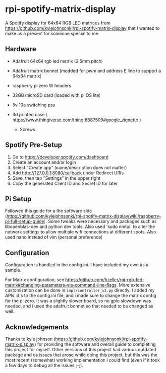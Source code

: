 # rpi-spotify-matrix-display

A Spotify display for 64x64 RGB LED matrices from https://github.com/kylejohnsonkj/rpi-spotify-matrix-display that I wanted to make as a present for someone special to me.

## Hardware
- Adafruit 64x64 rgb led matrix (2.5mm pitch)

- Adafruit matrix bonnet (modded for pwm and address E line to support a 64x64 matrix)

- raspberry pi zero W headers

- 32GB microSD card (loaded with pi OS lite)

- 5v 10a switching psu

- 3d printed case ( https://www.thingiverse.com/thing:6687509#google_vignette )
  - Screws

## Spotify Pre-Setup
1. Go to https://developer.spotify.com/dashboard
2. Create an account and/or login
3. Select "Create app" (name/description does not matter)
4. Add http://127.0.0.1:8080/callback under Redirect URIs
5. Save, then tap "Settings" in the upper right
6. Copy the generated Client ID and Secret ID for later

## Pi Setup
Followed this guide for a the software side (https://github.com/kylejohnsonkj/rpi-spotify-matrix-display/wiki/raspberry-pi-full-setup-guide). Some tweaks were necessary and packages such as libopenblas-dev and python dev tools. Also used 'sudo nmtui' to alter the network settings to allow multiple wifi connections at different spots. Also used nano instead of vim (personal preference)

## Configuration
Configuration is handled in the config.ini. I have included my own as a sample.

For Matrix configuration, see https://github.com/hzeller/rpi-rgb-led-matrix#changing-parameters-via-command-line-flags. More extensive customization can be done in `impl/controller_v3.py` directly. I added my APIs id's to the config.ini file, and i made sure to change the matrix config for the pi zero. It was a slightly slower board, so no gpio slowdown was needed, and i used the adafruit bonnet so that needed to be changed as well.

## Acknowledgements
Thanks to kyle johnson (https://github.com/kylejohnsonkj/rpi-spotify-matrix-display) for providing the software and overall guide to completing this project for myself. Other versions of this project had various outdated package and os issues that arose while doing this project, but this was the most recent (somewhat) working implementation i could find (even if it took a few days to debug all the issues ;-;).
